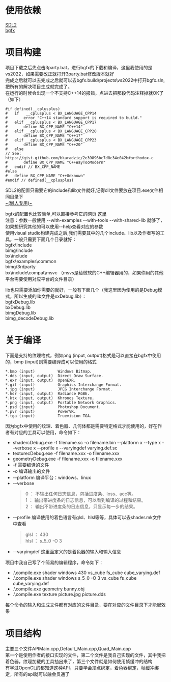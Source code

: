 # 使用依赖  
[SDL2](https://www.libsdl.org/)   
[bgfx](https://github.com/bkaradzic/bgfx)  

# 项目构建  
项目下载之后先点击3party.bat，进行bgfx的下载和编译，这里我使用的是vs2022，如果需要改正就打开3party.bat修改版本就好  
完成之后就可以去完成之后就可以去bgfx\.build\projects\vs2022中打开bgfx.sln,把所有的解决项目生成就完成了。  
在运行的时候会出现一个不支持C++14的报错，点进去把那段代码注释掉就OK了（如下）  
~~~
#if defined(__cplusplus)
#	if   __cplusplus < BX_LANGUAGE_CPP14
#		error "C++14 standard support is required to build."
#	elif __cplusplus < BX_LANGUAGE_CPP17
#		define BX_CPP_NAME "C++14"
#	elif __cplusplus < BX_LANGUAGE_CPP20
#		define BX_CPP_NAME "C++17"
#	elif __cplusplus < BX_LANGUAGE_CPP23
#		define BX_CPP_NAME "C++20"
#	else
// See: https://gist.github.com/bkaradzic/2e39896bc7d8c34e042b#orthodox-c
#		define BX_CPP_NAME "C++WayTooModern"
#	endif // BX_CPP_NAME
#else
#	define BX_CPP_NAME "C++Unknown"
#endif // defined(__cplusplus)
~~~
SDL2的配置只需要它的include和lib文件就好,记得dll文件要放在项目.exe文件相同目录下   
[~(懒人专用)~](https://github.com/libsdl-org/SDL/releases/download/release-2.28.2/SDL2-devel-2.28.2-VC.zip)  

bgfx的配置也比较简单,可以直接参考它的网页 [这里](https://bkaradzic.github.io/bgfx/build.html)  
注意：参数一般使用 --with-examples --with-tools --with-shared-lib 就够了，如果想研究其他的可以使用--help查看对应的参数  
使用visual studio构建完成之后,我们需要其中的几个include、lib以及作者写的工具，一般只需要下面几个目录就好：  
bgfx\include  
bimg\include  
bx\include  
bgfx\examples\common  
bimg\3rdparty  
bx\include\compat\msvc （msvs是给微软的C++编辑器用的，如果你用的其他平台需要使用对应平台的文件目录）    

lib也只需要添加你需要的就好，一般有下面几个（我这里因为使用的是Debug模式，所以生成的lib文件是xxDebug.lib）：  
bgfxDebug.lib  
bxDebug.lib  
bimgDebug.lib  
bimg_decodeDebug.lib  

# 关于编译
下面是支持的纹理格式，例如png (input, output)格式是可以直接在bgfx中使用的，bmp (input)则需要编译成可以使用的格式  

    *.bmp (input)          Windows Bitmap.
    *.dds (input, output)  Direct Draw Surface.
    *.exr (input, output)  OpenEXR.
    *.gif (input)          Graphics Interchange Format.
    *.jpg (input)          JPEG Interchange Format.
    *.hdr (input, output)  Radiance RGBE.
    *.ktx (input, output)  Khronos Texture.
    *.png (input, output)  Portable Network Graphics.
    *.psd (input)          Photoshop Document.
    *.pvr (input)          PowerVR.
    *.tga (input)          Truevision TGA.

因为bgfx中使用的纹理、着色器、几何体都是需要特定格式才能使用的，好在作者有对应的工具可以使用，命令如下：  
* shadercDebug.exe -f filename.sc -o filename.bin --platform x --type x --verbose x --profile x --varyingdef varying.def.sc
* texturecDebug.exe -f filename.xxx -o filename.xxx
* geometryDebug.exe -f filename.xxx -o filename.xxx
* -f 需要编译的文件  
* -o 编译输出的文件  
* --platform 编译平台：windows、linux  
* --verbose
   >0 ： 不输出任何日志信息，包括进度条、loss、acc等。  
   >1 ： 输出带进度条的日志信息，可以看到编译的过程和结果。  
   >2 ： 输出不带进度条的日志信息，只显示每一步的结果。  
* --profile 编译使用的着色语言有glsl、hlsl等等，具体可以去shader.mk文件中查看  
   >glsl ： 430  
   >hlsl ： s_5_0 -O 3  
* --varyingdef 这里面定义的是着色器的输入和输入信息  

项目中我自己写了个简易的编辑程序，命令如下：  

* .\compile.exe shader windows 430 vs_cube fs_cube cube_varying.def
* .\compile.exe shader windows s_5_0 -O 3 vs_cube fs_cube cube_varying.def
* .\compile.exe geometry bunny.obj
* .\compile.exe texture picture.jpg picture.dds

每个命令的输入和生成文件都有对应的文件目录，要在对应的文件目录下才能起效果


# 项目结构
主要三个文件APIMain.cpp,Default_Main.cpp,Quad_Main.cpp  
第一个是使用作者的接口实现的文件，第二个文件是我自己实现的文件，其中我把着色器，纹理加载的工具抽出来了，第三个文件就是如何使用帧缓冲的结构  
有学过OpenGL的都知道这种API，只要学会顶点绑定，着色器绑定，帧缓冲绑定，所有的api就可以融会贯通了  

